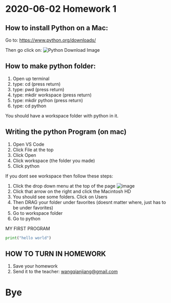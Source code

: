 # 2020-06-02 Homework 1
## How to install Python on a Mac:
Go to: https://www.python.org/downloads/

Then go click on: ![Python Download Image](pythondownload.png)


## How to make python folder:

1. Open up terminal
2. type: cd (press return)
3. type: pwd (press return)
4. type: mkdir workspace (press return)
5. type: mkdir python (press return)
6. type: cd python

You should have a workspace folder with python in it.


## Writing the python Program (on mac)

1. Open VS Code
2. Click File at the top
3. Click Open
4. Click workspace (the folder you made)
5. Click python

If you dont see workspace then follow these steps:
1. Click the drop down menu at the top of the page 
![image](dropdownmenu.png)
2. Click that arrow on the right and click the Macintosh HD
3. You should see some folders. Click on Users
4. Then DRAG your folder under favorites (doesnt matter where, just has to be under favorites)
5. Go to workspace folder
6. Go to python

MY FIRST PROGRAM

```py
print("hello world")
```
## HOW TO TURN IN HOMEWORK

1. Save your homework
2. Send it to the teacher: wangqianjiang@gmail.com




# Bye